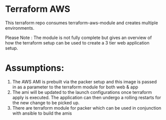 # Terraform AWS 

This terraform repo consumes terraform-aws-module and creates multiple environments.

Please Note : The module is not fully complete but gives an overview of how the terraform setup can be used to create a 3 tier web application setup. 

# Assumptions:
1. The AWS AMI is prebuilt via the packer setup and this image is passed in as a parameter to the terraform module for both web & app
2. The ami will be updated to the launch configurations once terraform apply is executed. The application can then undergo a rolling restarts for the new change to be picked up. 
3. There are terraform module for packer which can be used in conjunction with ansible to build the amis
